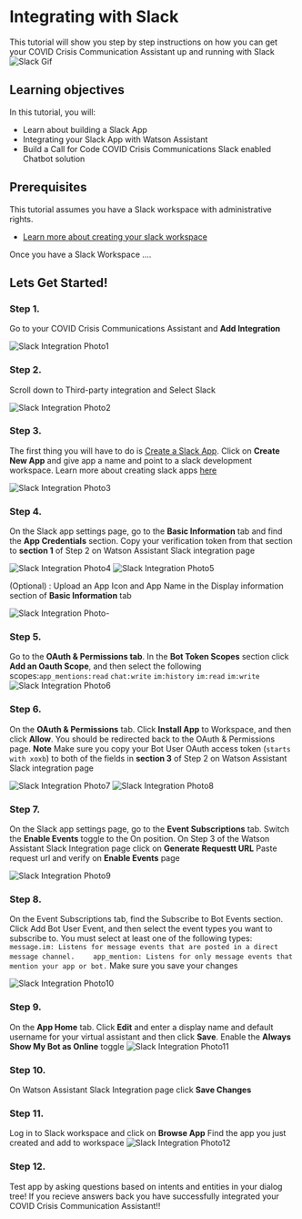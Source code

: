 # Integrating with Slack 

This tutorial will show you step by step instructions on how you can get your COVID Crisis Communication Assistant up and running with Slack
![Slack Gif](https://github.com/Call-for-Code/Solution-Starter-Kit-Communication-2020/blob/master/starter-kit/slack/readme_images/Slack.gif)

## Learning objectives

In this tutorial, you will:

- Learn about building a Slack App 
- Integrating your Slack App with Watson Assistant
- Build a Call for Code COVID Crisis Communications Slack enabled Chatbot solution

## Prerequisites

This tutorial assumes you have a Slack workspace with administrative rights. 
 - [Learn more about creating your slack workspace](https://slack.com/help/articles/206845317-Create-a-Slack-workspace)

Once you have a Slack Workspace .... 

## Lets Get Started! 

### Step 1. 
Go to your COVID Crisis Communications Assistant and **Add Integration** 

![Slack Integration Photo1 ](/starter-kit/slack/readme_images/Slack-Photo1.png)

### Step 2.
Scroll down to Third-party integration and Select Slack 

![Slack Integration Photo2 ](/starter-kit/slack/readme_images/Slack-Photo2.png)

### Step 3.
The first thing you will have to do is [Create a Slack App](https://api.slack.com/apps). Click on **Create New App** and give app a name and point to a slack development workspace. Learn more about creating slack apps [here](https://api.slack.com/start) 

![Slack Integration Photo3 ](/starter-kit/slack/readme_images/Slack-Photo3.png)

### Step 4.
On the Slack app settings page, go to the **Basic Information** tab and find the **App Credentials** section. Copy your verification token from that section to **section 1** of Step 2 on Watson Assistant Slack integration page 

![Slack Integration Photo4 ](/starter-kit/slack/readme_images/Slack-Photo4.png)
![Slack Integration Photo5 ](/starter-kit/slack/readme_images/Slack-Photo5.png)

(Optional) : Upload an App Icon and App Name in the Display information section of **Basic Information** tab 

![Slack Integration Photo- ](/starter-kit/slack/readme_images/Slack-Photo.png)


### Step 5.
Go to the **OAuth & Permissions tab**. In the **Bot Token Scopes** section click **Add an Oauth Scope**, and then select the following scopes:`app_mentions:read` `chat:write` `im:history` `im:read` `im:write`
![Slack Integration Photo6 ](/starter-kit/slack/readme_images/Slack-Photo6.png)


### Step 6.
On the **OAuth & Permissions** tab. Click **Install App** to Workspace, and then click **Allow**. You should be redirected back to the OAuth & Permissions page. **Note** Make sure you copy your Bot User OAuth access token (`starts with xoxb`)  to both of the fields in **section 3** of Step 2 on Watson Assistant Slack integration page 

![Slack Integration Photo7 ](/starter-kit/slack/readme_images/Slack-Photo7.png)
![Slack Integration Photo8 ](/starter-kit/slack/readme_images/Slack-Photo8.png)


### Step 7.
On the Slack app settings page, go to the **Event Subscriptions** tab. Switch the **Enable Events** toggle to the On position. On Step 3 of the Watson Assistant Slack Integration page click on **Generate Requestt URL** Paste request url and verify on **Enable Events** page 

![Slack Integration Photo9 ](/starter-kit/slack/readme_images/Slack-Photo9.png)

### Step 8.
On the Event Subscriptions tab, find the Subscribe to Bot Events section. Click Add Bot User Event, and then select the event types you want to subscribe to. You must select at least one of the following types: `message.im: Listens for message events that are posted in a direct message channel.` `    app_mention: Listens for only message events that mention your app or bot.` Make sure you save your changes

![Slack Integration Photo10 ](/starter-kit/slack/readme_images/Slack-Photo10.png)

### Step 9.
On the **App Home** tab. Click **Edit** and enter a display name and default username for your virtual assistant and then click **Save**. Enable the **Always Show My Bot as Online** toggle
![Slack Integration Photo11 ](/starter-kit/slack/readme_images/Slack-Photo11.png)

### Step 10.
On Watson Assistant Slack Integration page click **Save Changes**

### Step 11.
Log in to Slack workspace and click on **Browse App** Find the app you just created and add to workspace
![Slack Integration Photo12 ](/starter-kit/slack/readme_images/Slack-Photo12.png)

### Step 12.
Test app by asking questions based on intents and entities in your dialog tree! If you recieve answers back you have successfully integrated your COVID Crisis Communication Assistant!! 



